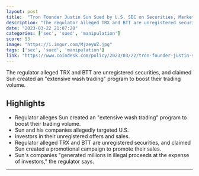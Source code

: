 ```yaml
---
layout: post
title:  "Tron Founder Justin Sun Sued by U.S. SEC on Securities, Market Manipulation Charges"
description: "The regulator alleged TRX and BTT are unregistered securities, and claimed Sun created an \"extensive wash trading\" program to boost their trading volume."
date: "2023-03-22 21:07:28"
categories: ['sec', 'sued', 'manipulation']
score: 53
image: "https://i.imgur.com/MjzeyWZ.jpg"
tags: ['sec', 'sued', 'manipulation']
link: "https://www.coindesk.com/policy/2023/03/22/tron-founder-justin-sun-sued-by-us-sec-on-securities-market-manipulation-charges/"
---
```


The regulator alleged TRX and BTT are unregistered securities, and claimed Sun created an \"extensive wash trading\" program to boost their trading volume.

## Highlights

- Regulator alleges Sun created an "extensive wash trading" program to boost their trading volume.
- Sun and his companies allegedly targeted U.S.
- investors in their unregistered offers and sales.
- Regulator alleged TRX and BTT are unregistered securities, and claimed Sun created a promotional campaign to promote their sales.
- Sun's companies "generated millions in illegal proceeds at the expense of investors," the regulator says.

---
